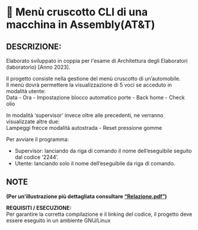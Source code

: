 # 🚙 Menù cruscotto CLI di una macchina in Assembly(AT&T)

## DESCRIZIONE:
Elaborato sviluppato in coppia per l'esame di Architettura degli Elaboratori (laboratorio) [Anno 2023].  

Il progetto consiste nella gestione del menù cruscotto di un’automobile.  
Il menù dovrà permettere la visualizzazione di 5 voci se acceduto in modalità utente:  
Data - Ora - Impostazione blocco automatico porte - Back home - Check olio  
  
In modalità ‘supervisor’ invece oltre alle precedenti, ne verranno visualizzate altre due:  
Lampeggi frecce modalità autostrada - Reset pressione gomme 

Per avviare il programma:
- Supervisor: lanciando da riga di comando il nome dell’eseguibile seguito dal codice ‘2244’.  
- Utente: lanciando solo il nome dell’eseguibile da riga di comando.  


## NOTE

**(Per un'illustrazione più dettagliata consultare [“Relazione.pdf”](Relazione.pdf))**  

**REQUISITI / ESECUZIONE:**  
Per garantire la corretta compilazione e il linking del codice, il progetto deve essere eseguito in un ambiente GNU/Linux
